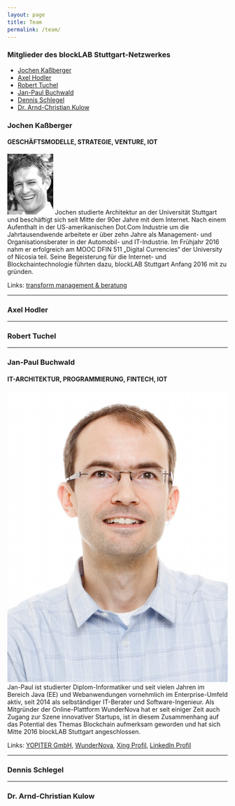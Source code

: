```yaml
---
layout: page
title: Team
permalink: /team/
---
```


### Mitglieder des blockLAB Stuttgart-Netzwerkes

- [Jochen Kaßberger](#jochen)
- [Axel Hodler](#axel)
- [Robert Tuchel](#rob)
- [Jan-Paul Buchwald](#jan-paul)
- [Dennis Schlegel](#dennis)
- [Dr. Arnd-Christian Kulow](#arndt)

<a name="jochen"/>

### Jochen Kaßberger

#### GESCHÄFTSMODELLE, STRATEGIE, VENTURE, IOT

<img src="/assets/images/team/jochen.jpg" alt="Portrait Jochen" class="team__portrait">
Jochen studierte Architektur an der Universität Stuttgart und beschäftigt sich seit Mitte der 90er Jahre mit dem Internet. Nach einem Aufenthalt in der US-amerikanischen Dot.Com Industrie um die Jahrtausendwende arbeitete er über zehn Jahre als Management- und Organisationsberater in der Automobil- und IT-Industrie. Im Frühjahr 2016 nahm er erfolgreich am MOOC DFIN 511 „Digital Currencies“ der University of Nicosia teil. Seine Begeisterung für die Internet- und Blockchaintechnologie führten dazu, blockLAB Stuttgart Anfang 2016 mit zu gründen.

Links: [transform management & beratung](http://www.transformmanagement.de/unternehmen/)

---

<a name="axel"/>

### Axel Hodler

---

<a name="rob"/>

### Robert Tuchel

---

<a name="jan-paul"/>

### Jan-Paul Buchwald

#### IT-ARCHITEKTUR, PROGRAMMIERUNG, FINTECH, IOT

<img src="/assets/images/team/jan-paul.jpg" alt="Portrait Jan-Paul" class="team__portrait">
Jan-Paul ist studierter Diplom-Informatiker und seit vielen Jahren im Bereich Java (EE) und Webanwendungen vornehmlich im Enterprise-Umfeld aktiv, seit 2014 als selbständiger IT-Berater und Software-Ingenieur. Als Mitgründer der Online-Plattform WunderNova hat er seit einiger Zeit auch Zugang zur Szene innovativer Startups, ist in diesem Zusammenhang auf das Potential des Themas Blockchain aufmerksam geworden und hat sich Mitte 2016 blockLAB Stuttgart angeschlossen.

Links: [YOPITER GmbH](http://www.yopiter.com), [WunderNova](http://www.wundernova.com), [Xing Profil](https://www.xing.com/profile/JanPaul_Buchwald), [LinkedIn Profil](https://www.linkedin.com/in/jan-paul-buchwald-23542423)

---

<a name="dennis"/>

### Dennis Schlegel

---

<a name="arndt"/>

### Dr. Arnd-Christian Kulow
